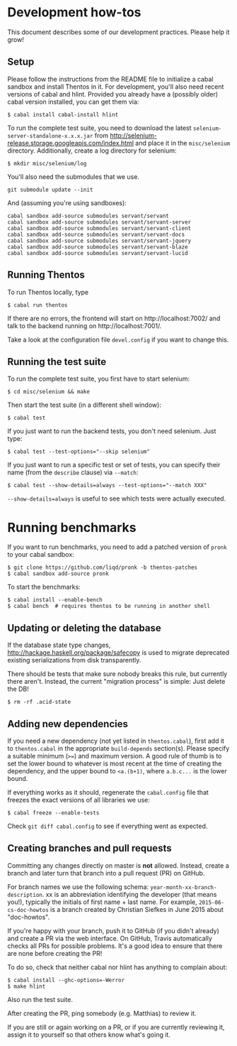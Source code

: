 # Development how-tos

This document describes some of our development practices. Please help it
grow!

## Setup

Please follow the instructions from the README file to initialize a cabal
sandbox and install Thentos in it. For development, you'll also need recent
versions of cabal and hlint. Provided you already have a (possibly older)
cabal version installed, you can get them via:

```shell
$ cabal install cabal-install hlint
```

To run the complete test suite, you need to download the latest
`selenium-server-standalone-x.x.x.jar` from
http://selenium-release.storage.googleapis.com/index.html and place it in
the `misc/selenium` directory. Additionally, create a log directory for
selenium:

```shell
$ mkdir misc/selenium/log
```

You'll also need the submodules that we use.

```shell
git submodule update --init
```
And (assuming you're using sandboxes):

```shell
cabal sandbox add-source submodules servant/servant
cabal sandbox add-source submodules servant/servant-server
cabal sandbox add-source submodules servant/servant-client
cabal sandbox add-source submodules servant/servant-docs
cabal sandbox add-source submodules servant/servant-jquery
cabal sandbox add-source submodules servant/servant-blaze
cabal sandbox add-source submodules servant/servant-lucid
```

## Running Thentos

To run Thentos locally, type

```shell
$ cabal run thentos
```

If there are no errors, the frontend will start on http://localhost:7002/
and talk to the backend running on http://localhost:7001/.

Take a look at the configuration file `devel.config` if you want to change
this.

## Running the test suite

To run the complete test suite, you first have to start selenium:

```shell
$ cd misc/selenium && make
```

Then start the test suite (in a different shell window):

```shell
$ cabal test
```

If you just want to run the backend tests, you don't need selenium. Just
type:

```shell
$ cabal test --test-options="--skip selenium"
```

If you just want to run a specific test or set of tests, you can specify
their name (from the `describe` clause) via `--match`:

```shell
$ cabal test --show-details=always --test-options="--match XXX"
```

`--show-details=always` is useful to see which tests were actually
executed.

# Running benchmarks

If you want to run benchmarks, you need to add a patched version of `pronk` to
your cabal sandbox:

```shell
$ git clone https://github.com/liqd/pronk -b thentos-patches
$ cabal sandbox add-source pronk
```

To start the benchmarks:

```shell
$ cabal install --enable-bench
$ cabal bench  # requires thentos to be running in another shell
```


## Updating or deleting the database

If the database state type changes,
http://hackage.haskell.org/package/safecopy is used to migrate deprecated
existing serializations from disk transparently.

There should be tests that make sure nobody breaks this rule, but currently
there aren't.  Instead, the current "migration process" is simple: Just
delete the DB!

```shell
$ rm -rf .acid-state
```

## Adding new dependencies

If you need a new dependency (not yet listed in `thentos.cabal`), first add
it to `thentos.cabal` in the appropriate `build-depends` section(s). Please
specify a suitable minimum (`>=`) and maximum version. A good rule of thumb
is to set the lower bound to whatever is most recent at the time of
creating the dependency, and the upper bound to `<a.(b+1)`, where
`a.b.c...` is the lower bound.

If everything works as it should, regenerate the `cabal.config` file that
freezes the exact versions of all libraries we use:

```shell
$ cabal freeze --enable-tests
```

Check `git diff cabal.config` to see if everything went as expected.

## Creating branches and pull requests

Committing any changes directly on master is **not** allowed. Instead,
create a branch and later turn that branch into a pull request (PR) on
GitHub.

For branch names we use the following schema:
`year-month-xx-branch-description`. xx is an abbreviation identifying the
developer (that means you!), typically the initials of first name + last
name. For example, `2015-06-cs-doc-howtos` is a branch created by Christian
Siefkes in June 2015 about "doc-howtos".

If you're happy with your branch, push it to GitHub (if you didn't already)
and create a PR via the web interface. On GitHub, Travis automatically
checks all PRs for possible problems. It's a good idea to ensure that there
are none before creating the PR!

To do so, check that neither cabal nor hlint has anything to complain
about:

```shell
$ cabal install --ghc-options=-Werror
$ make hlint
```

Also run the test suite.

After creating the PR, ping somebody (e.g. Matthias) to review it.

If you are still or again working on a PR, or if you are currently
reviewing it, assign it to yourself so that others know what's going it.
